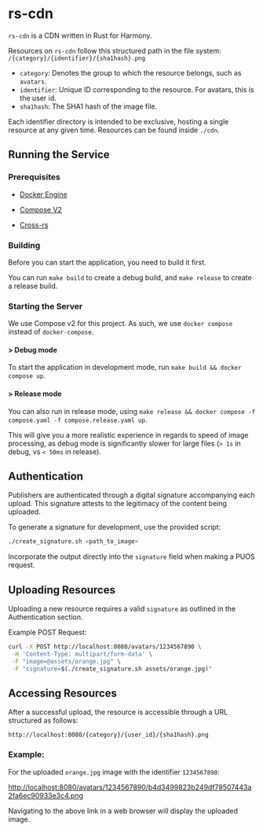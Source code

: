 # rs-cdn

`rs-cdn` is a CDN written in Rust for Harmony.

Resources on `rs-cdn` follow this structured path in the file system:
`/{category}/{identifier}/{sha1hash}.png`

-   `category`: Denotes the group to which the resource belongs, such as `avatars`.
-   `identifier`: Unique ID corresponding to the resource. For avatars, this is the user id.
-   `sha1hash`: The SHA1 hash of the image file.

Each identifier directory is intended to be exclusive, hosting a single resource at any given time.
Resources can be found inside `./cdn`.

## Running the Service

### Prerequisites

 - [Docker Engine](https://docs.docker.com/engine/install/)

 - [Compose V2](https://docs.docker.com/compose/install/linux/)

 - [Cross-rs](https://github.com/cross-rs/cross#installation)

### Building

Before you can start the application, you need to build it first.

You can run `make build` to create a debug build, and `make release` to create a release build.

### Starting the Server

We use Compose v2 for this project. As such, we use `docker compose` instead of `docker-compose`.

#### > Debug mode

To start the application in development mode, run `make build && docker compose up`.

#### > Release mode

You can also run in release mode, using `make release && docker compose -f compose.yaml -f compose.release.yaml up`.

This will give you a more realistic experience in regards to speed of image processing, as debug mode
is significantly slower for large files (`> 1s` in debug, vs `< 50ms` in release).

## Authentication

Publishers are authenticated through a digital signature accompanying each upload. This signature
attests to the legitimacy of the content being uploaded.

To generate a signature for development, use the provided script:

```bash
./create_signature.sh <path_to_image>
```

Incorporate the output directly into the `signature` field when making a PUOS request.

## Uploading Resources

Uploading a new resource requires a valid `signature` as outlined in the Authentication section.

Example POST Request:

```bash
curl -X POST http://localhost:8080/avatars/1234567890 \
 -H 'Content-Type: multipart/form-data' \
 -F "image=@assets/orange.jpg" \
 -F "signature=$(./create_signature.sh assets/orange.jpg)"
```

## Accessing Resources

After a successful upload, the resource is accessible through a URL structured as follows:

```
http://localhost:8080/{category}/{user_id}/{sha1hash}.png
```

### Example:

For the uploaded `orange.jpg` image with the identifier `1234567890`:

[http://localhost:8080/avatars/1234567890/b4d3499823b249df78507443a2fa6ec90933e3c4.png](http://localhost:8080/avatars/1234567890/b4d3499823b249df78507443a2fa6ec90933e3c4.png)

Navigating to the above link in a web browser will display the uploaded image.
